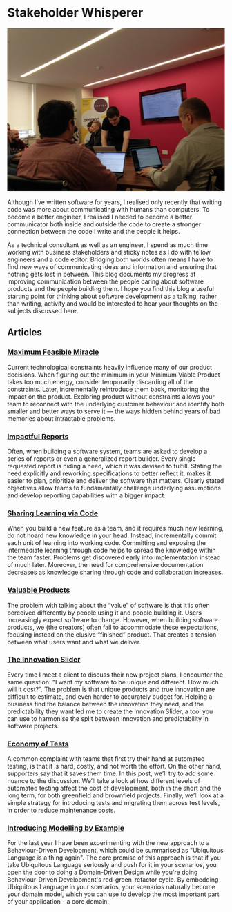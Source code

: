 # Stakeholder Whisperer

![Konstantin Kudryashov running workshop](workshopping.jpeg)

Although I’ve written software for years, I realised only recently that writing
code was more about communicating with humans than computers. To become a
better engineer, I realised I needed to become a better communicator both
inside and outside the code to create a stronger connection between the code I
write and the people it helps.

As a technical consultant as well as an engineer, I spend as much time working
with business stakeholders and sticky notes as I do with fellow engineers and a
code editor. Bridging both worlds often means I have to find new ways of
communicating ideas and information and ensuring that nothing gets lost in
between. This blog documents my progress at improving communication between the
people caring about software products and the people building them. I hope you
find this blog a useful starting point for thinking about software development
as a talking, rather than writing, activity and would be interested to hear
your thoughts on the subjects discussed here.

## Articles

### [Maximum Feasible Miracle](posts/2019/6/maximum-feasible-miracle.md)

Current technological constraints heavily influence many of our product
decisions. When figuring out the minimum in your Minimum Viable Product takes
too much energy, consider temporarily discarding all of the constraints. Later,
incrementally reintroduce them back, monitoring the impact on the product.
Exploring product without constraints allows your team to reconnect with the
underlying customer behaviour and identify both smaller and better ways to
serve it — the ways hidden behind years of bad memories about intractable
problems.

### [Impactful Reports](posts/2019/6/impactful-reports.md)

Often, when building a software system, teams are asked to develop a series of
reports or even a generalized report builder. Every single requested report is
hiding a need, which it was devised to fulfill. Stating the need explicitly and
reworking specifications to better reflect it, makes it easier to plan,
prioritize and deliver the software that matters. Clearly stated objectives
allow teams to fundamentally challenge underlying assumptions and develop
reporting capabilities with a bigger impact.

### [Sharing Learning via Code](posts/2019/6/sharing-learning-via-code.md)

When you build a new feature as a team, and it requires much new learning, do
not hoard new knowledge in your head. Instead, incrementally commit each unit
of learning into working code. Committing and exposing the intermediate
learning through code helps to spread the knowledge within the team faster.
Problems get discovered early into implementation instead of much later.
Moreover, the need for comprehensive documentation decreases as knowledge
sharing through code and collaboration increases.

### [Valuable Products](posts/2016/3/valuable-products.md)

The problem with talking about the “value” of software is that it is often
perceived differently by people using it and people building it. Users
increasingly expect software to change. However, when building software
products, we (the creators) often fail to accommodate these expectations,
focusing instead on the elusive “finished” product. That creates a tension
between what users want and what we deliver.

### [The Innovation Slider](posts/2016/1/innovation-slider.md)

Every time I meet a client to discuss their new project plans, I encounter the
same question: "I want my software to be unique and different. How much will it
cost?”. The problem is that unique products and true innovation are difficult
to estimate, and even harder to accurately budget for. Helping a business find
the balance between the innovation they need, and the predictability they want
led me to create the Innovation Slider, a tool you can use to harmonise the
split between innovation and predictability in software projects.

### [Economy of Tests](posts/2015/1/economy-of-tests.md)

A common complaint with teams that first try their hand at automated testing,
is that it is hard, costly, and not worth the effort. On the other hand,
supporters say that it saves them time. In this post, we’ll try to add some
nuance to the discussion. We’ll take a look at how different levels of
automated testing affect the cost of development, both in the short and the
long term, for both greenfield and brownfield projects. Finally, we’ll look at
a simple strategy for introducing tests and migrating them across test levels,
in order to reduce maintenance costs.

### [Introducing Modelling by Example](posts/2014/10/introducing-modelling-by-example.md)

For the last year I have been experimenting with the new approach to a
Behaviour-Driven Development, which could be summarised as "Ubiquitous Language
is a thing again". The core premise of this approach is that if you take
Ubiquitous Language seriously and push for it in your scenarios, you open the
door to doing a Domain-Driven Design while you're doing Behaviour-Driven
Development's red-green-refactor cycle. By embedding Ubiquitous Language in
your scenarios, your scenarios naturally become your domain model, which you
can use to develop the most important part of your application - a core domain.

